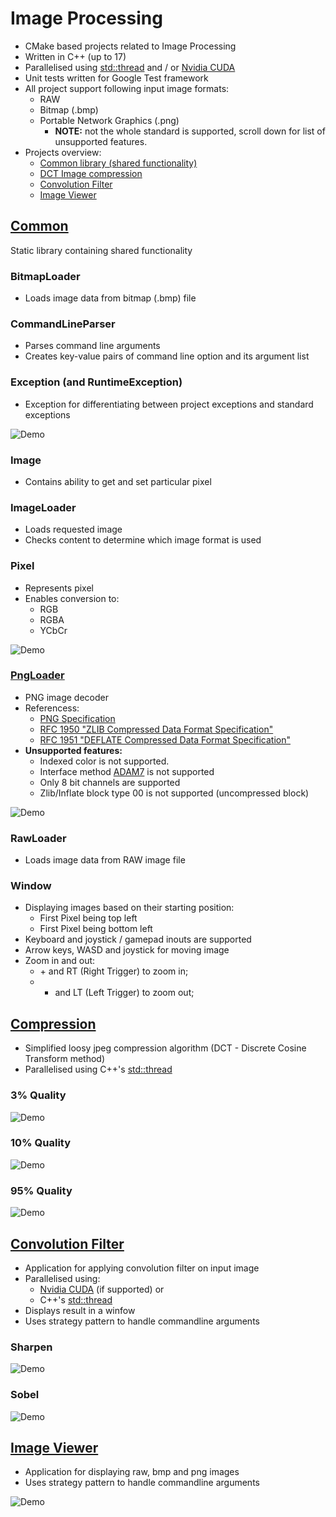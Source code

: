 # Image Processing
- CMake based projects related to Image Processing
- Written in C++ (up to 17)
- Parallelised using [std::thread](https://en.cppreference.com/w/cpp/thread/thread) and / or [Nvidia CUDA](https://developer.nvidia.com/cuda-zone)
- Unit tests written for Google Test framework
- All project support following input image formats:
    - RAW
    - Bitmap (.bmp)
    - Portable Network Graphics (.png) 
        - **NOTE:** not the whole standard is supported, scroll down for list of unsupported features.
- Projects overview:
    - [Common library (shared functionality)](Common)
    - [DCT Image compression](Compression)
    - [Convolution Filter](ConvolutionFilter)
    - [Image Viewer](ImageViewer)

## [Common](Common)
Static library containing shared functionality

### BitmapLoader
- Loads image data from bitmap (.bmp) file

### CommandLineParser
- Parses command line arguments
- Creates key-value pairs of command line option and its argument list

### Exception (and RuntimeException)
- Exception for differentiating between project exceptions and standard exceptions

![Demo](Common/media/Exception.png)

### Image
- Contains ability to get and set particular pixel

### ImageLoader
- Loads requested image
- Checks content to determine which image format is used

### Pixel
- Represents pixel
- Enables conversion to:
   - RGB 
   - RGBA 
   - YCbCr

![Demo](Common/media/Pixel.png)

### [PngLoader](Common)
- PNG image decoder
- Referencess:
    - [PNG Specification](https://www.w3.org/TR/PNG/)
    - [RFC 1950 "ZLIB Compressed Data Format Specification"](https://datatracker.ietf.org/doc/html/rfc1950)
    - [RFC 1951 "DEFLATE Compressed Data Format Specification"](https://datatracker.ietf.org/doc/html/rfc1951)
- **Unsupported features:**
    - Indexed color is not supported.
    - Interface method [ADAM7](https://en.wikipedia.org/wiki/Adam7_algorithm) is not supported
    - Only 8 bit channels are supported
    - Zlib/Inflate block type 00 is not supported (uncompressed block)

![Demo](Common/media/Png.png)

### RawLoader
- Loads image data from RAW image file

### Window
- Displaying images based on their starting position:
    - First Pixel being top left
    - First Pixel being bottom left
- Keyboard and joystick / gamepad inouts are supported
- Arrow keys, WASD and joystick for moving image
- Zoom in and out:
    - \+ and RT (Right Trigger) to zoom in;
    - - and LT (Left Trigger) to zoom out;

## [Compression](Compression)
- Simplified loosy jpeg compression algorithm (DCT - Discrete Cosine Transform method)
- Parallelised using C++'s [std::thread](https://en.cppreference.com/w/cpp/thread/thread)

### 3% Quality
![Demo](Compression/media/3.PNG)
### 10% Quality
![Demo](Compression/media/10.PNG)
### 95% Quality
![Demo](Compression/media/95.PNG)

## [Convolution Filter](ConvolutionFilter)
- Application for applying convolution filter on input image
- Parallelised using:
    - [Nvidia CUDA](https://developer.nvidia.com/cuda-zone) (if supported) or
    - C++'s [std::thread](https://en.cppreference.com/w/cpp/thread/thread)
- Displays result in a winfow
- Uses strategy pattern to handle commandline arguments

### Sharpen
![Demo](ConvolutionFilter/media/SHARPEN.png)

### Sobel
![Demo](ConvolutionFilter/media/SOBEL.png)

## [Image Viewer](ImageViewer)
- Application for displaying raw, bmp and png images
- Uses strategy pattern to handle commandline arguments

![Demo](ImageViewer/media/ImageViewer.gif)
